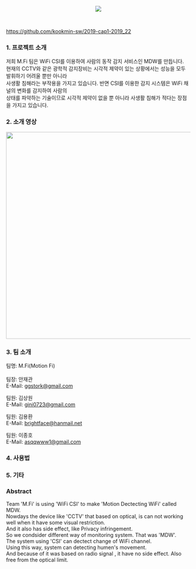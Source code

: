 <div align="center">
<p><img src="/Images/MDW.PNG"></p>
</div>
<br/>

https://github.com/kookmin-sw/2019-cap1-2019_22

### 1. 프로젝트 소개
저희 M.Fi 팀은 WiFi CSI를 이용하여 사람의 동작 감지 서비스인 MDW를 만듭니다.<br/>
현재의 CCTV와 같은 광학적 감지장비는 시각적 제약이 있는 상황에서는 성능을 모두 발휘하기 어려울 뿐만 아니라<br/>
사생활 침해라는 부작용을 가지고 있습니다. 반면 CSI를 이용한 감지 시스템은 WiFi 채널의 변화를 감지하여 사람의 <br/>
상태를 파악하는 기술이므로 시각적 제약이 없을 뿐 아니라 사생활 침해가 적다는 장점을 가지고 있습니다.<br/>


### 2. 소개 영상

<p align="center">
<a href="https://www.youtube.com/embed/gBwz4oIDKAg"><img height="566" width="574" src="/Images/MDW.PNG"></a>
</p>

### 3. 팀 소개

팀명: M.Fi(Motion Fi)
<br/>
<br/>
팀장: 안재관<br/>
E-Mail: ggstork@gmail.com<br/>

팀원: 김상원<br/> 
E-Mail: gini0723@gmail.com<br/>

팀원: 김용환<br/>
E-Mail: brightface@hanmail.net<br/>

팀원: 이종호<br/>
E-Mail: asqqwww1@gmail.com<br/>

### 4. 사용법

### 5. 기타

### Abstract
Team 'M.Fi' is using 'WiFi CSI' to make 'Motion Dectecting WiFi' called MDW.<br/>
Nowdays the device like 'CCTV' that based on optical, is can not working well when it have some visual restriction.<br/>
And it also has side effect, like Privacy infringement.<br/>
So we condsider different way of monitoring system. That was 'MDW'.<br/>
The system using 'CSI' can dectect change of WiFi channel.<br/>
Using this way, system can detecting humen's movement.</br>
And because of it was based on radio signal , it have no side effect. Also free from the optical limit.

